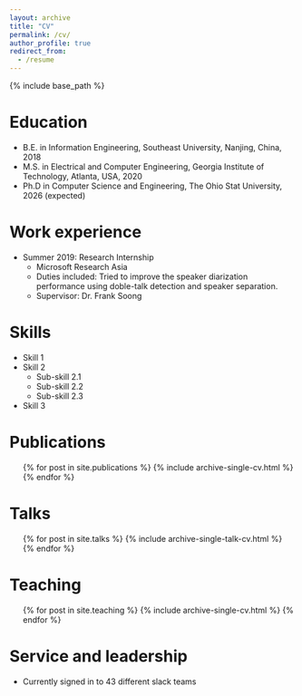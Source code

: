 ```yaml
---
layout: archive
title: "CV"
permalink: /cv/
author_profile: true
redirect_from:
  - /resume
---
```


{% include base_path %}

Education
======
* B.E. in Information Engineering, Southeast University, Nanjing, China, 2018
* M.S. in Electrical and Computer Engineering, Georgia Institute of Technology, Atlanta, USA, 2020
* Ph.D in Computer Science and Engineering, The Ohio Stat University, 2026 (expected)

Work experience
======
* Summer 2019: Research Internship
  * Microsoft Research Asia
  * Duties included: Tried to improve the speaker diarization performance using doble-talk detection and speaker separation.
  * Supervisor: Dr. Frank Soong

<!-- * Fall 2015: Research Assistant
  * Github University
  * Duties included: Merging pull requests
  * Supervisor: Professor Hub
   -->
Skills
======
* Skill 1
* Skill 2
  * Sub-skill 2.1
  * Sub-skill 2.2
  * Sub-skill 2.3
* Skill 3

Publications
======
  <ul>{% for post in site.publications %}
    {% include archive-single-cv.html %}
  {% endfor %}</ul>
  
Talks
======
  <ul>{% for post in site.talks %}
    {% include archive-single-talk-cv.html %}
  {% endfor %}</ul>
  
Teaching
======
  <ul>{% for post in site.teaching %}
    {% include archive-single-cv.html %}
  {% endfor %}</ul>
  
Service and leadership
======
* Currently signed in to 43 different slack teams
